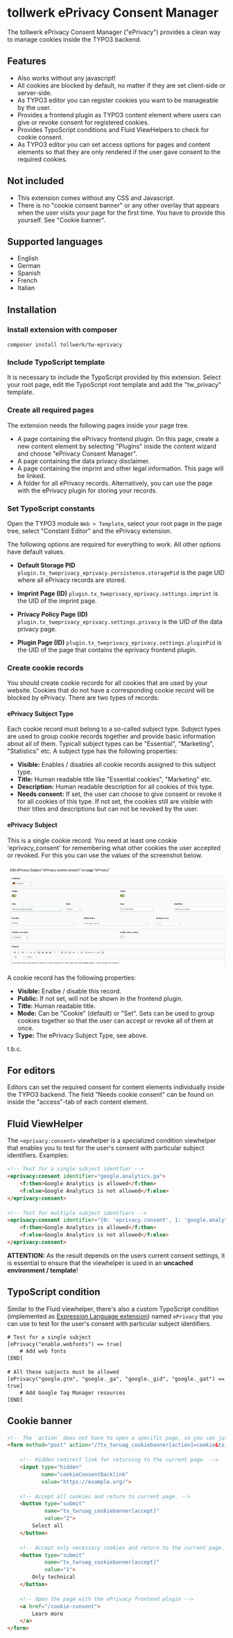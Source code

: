 # tollwerk ePrivacy Consent Manager

The tollwerk ePrivacy Consent Manager ("ePrivacy") provides a clean way to manage cookies inside the TYPO3 backend.

## Features

* Also works without any javascript!
* All cookies are blocked by default, no matter if they are set client-side or server-side.
* As TYPO3 editor you can register cookies you want to be manageable by the user.
* Provides a frontend plugin as TYPO3 content element where users can give or revoke consent for registered cookies.
* Provides TypoScript conditions and Fluid ViewHelpers to check for cookie consent.
* As TYPO3 editor you can set access options for pages and content elements so that they are only rendered if the user gave consent to the required cookies.

## Not included

* This extension comes without any CSS and Javascript.
* There is no "cookie consent banner" or any other overlay that appears when the user visits your page for the first time.
You have to provide this yourself. See "Cookie banner".

## Supported languages

* English
* German
* Spanish
* French
* Italian

## Installation

### Install extension with composer

```
composer install tollwerk/tw-eprivacy
```

### Include TypoScript template

It is necessary to include the TypoScript provided by this extension. Select your root page, edit the TypoScript root template
and add the "tw_privacy" template.

### Create all required pages

The extension needs the following pages inside your page tree.

* A page containing the ePrivacy frontend plugin. On this page, create a new content element by selecting "Plugins" inside the content wizard and choose "ePrivacy Consent Manager".
* A page containing the data privacy disclaimer.
* A page containing the imprint and other legal information. This page will be linked.
* A folder for all ePrivacy records. Alternatively, you can use the page with the ePrivacy plugin for storing your records.

### Set TypoScript constants

Open the TYPO3 module `Web > Template`, select your root page in the page tree, select "Constant Editor" and the ePrivacy extension.

The following options are required for everything to work. All other options have default values.

* **Default Storage PID** `plugin.tx_tweprivacy_eprivacy.persistence.storagePid` is the page UID where all ePrivacy records are stored.

* **Imprint Page (ID)** `plugin.tx_tweprivacy_eprivacy.settings.imprint` is the UID of the imprint page.

* **Privacy Policy Page (ID)** `plugin.tx_tweprivacy_eprivacy.settings.privacy` is the UID of the data privacy page.

* **Plugin Page (ID)** `plugin.tx_tweprivacy_eprivacy.settings.pluginPid` is the UID of the page that contains the eprivacy frontend plugin.

### Create cookie records

You should create cookie records for all cookies that are used by your website. Cookies that do not have a corresponding
cookie record will be blocked by ePrivacy. There are two types of records:


#### ePrivacy Subject Type

Each cookie record must belong to a so-called subject type. Subject types are used to group cookie records together and
provide basic information about all of them. Typicall subject types can be "Essential", "Marketing", "Statistics" etc.
A subject type has the following properties:

* **Visible:** Enables / disables all cookie records assigned to this subject type.
* **Title:** Human readable title like "Essential cookies", "Marketing" etc.
* **Description:** Human readable description for all cookies of this type.
* **Needs consent:** If set, the user can choose to give consent or revoke it for  all cookies of this type.
If not set, the cookies still are visible with their titles and descriptions but can not be revoked by the user.

#### ePrivacy Subject

This is a single cookie record. You need at least one cookie 'eprivacy_consent' for remembering what other cookies
the user accepted or revoked. For this you can use the values of the screenshot below.

![](/Docs/Installation/Assets/cookie_eprivacy.jpg)

A cookie record has the following properties:

* **Visible:** Enalbe / disable this record.
* **Public:** If not set, will not be shown in the frontend plugin.
* **Title:** Human readable title.
* **Mode:** Can be "Cookie" (default) or "Set". Sets can be used to group cookies together so that the user can accept or revoke all of them at once.
* **Type:** The ePrivacy Subject Type, see above.

t.b.c.




## For editors

Editors can set the required consent for content elements individually inside the TYPO3 backend.
The field "Needs cookie consent" can be found on inside the "access"-tab of each content element.

## Fluid ViewHelper

The `<eprivacy:consent>` viewhelper is a specialized condition viewhelper that enables you to test for the user's consent with particular subject identifiers. Examples:

```html
<!-- Test for a single subject identfier -->
<eprivacy:consent identifier="google.analytics.ga">
    <f:then>Google Analytics is allowed</f:then>
    <f:else>Google Analytics is not allowed</f:else>
</eprivacy:consent>

<!-- Test for multiple subject identfiers -->
<eprivacy:consent identifier="{0: 'eprivacy.consent', 1: 'google.analytics.ga'}">
    <f:then>Google Analytics is allowed</f:then>
    <f:else>Google Analytics is not allowed</f:else>
</eprivacy:consent>
```

**ATTENTION:** As the result depends on the users current consent settings, it is essential to ensure that the viewhelper is used in an **uncached environment / template**!

## TypoScript condition

Similar to the Fluid viewhelper, there's also a custom TypoScript condition (implemented as [Expression Language extension](https://docs.typo3.org/m/typo3/reference-typoscript/master/en-us/Conditions/Index.html)) named `ePrivacy` that you can use to test for the user's consent with particular subject identifiers.

```typo3_typoscript
# Test for a single subject
[ePrivacy("enable.webfonts") == true]
    # Add web fonts
[END]

# All these subjects must be allowed
[ePrivacy("google.gtm", "google._ga", "google._gid", "google._gat") == true]
    # Add Google Tag Manager resources
[END]
```

## Cookie banner

```html
<!-- The `action` does not have to open a specific page, so you can just use your start page. -->
<form method="post" action="/?tx_twruag_cookiebanner[action]=cookie&tx_twruag_cookiebanner[controller]=Banner">

    <!-- Hidden redirect link for returning to the current page. -->
    <input type="hidden"
           name="cookieConsentBacklink"
           value="https://example.org/">

    <!-- Accept all cookies and return to current page. -->
    <button type="submit"
            name="tx_twruag_cookiebanner[accept]"
            value="2">
        Select all
    </button>

    <!-- Accept only necessary cookies and return to the current page. -->
    <button type="submit"
            name="tx_twruag_cookiebanner[accept]"
            value="1">
        Only technical
    </button>

    <!-- Open the page with the ePrivacy frontend plugin -->
    <a href="/cookie-consent">
        Learn more
    </a>
</form>
```
